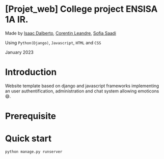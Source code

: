 # [Projet_web] College project ENSISA 1A IR.

Made by [Isaac Dalberto](https://github.com/IDalb), [Corentin Leandre](https://github.com/corentinleandre), [Sofia Saadi](https://github.com/Tartiine)

Using `Python(Django)`, `Javascript`, `HTML` and `CSS`

January 2023

# Introduction

Website template based on django and javascript frameworks implementing an user authentification, administration and chat system allowing emoticons :smile:. 

# Prerequisite

# Quick start
```
python manage.py runserver
```
